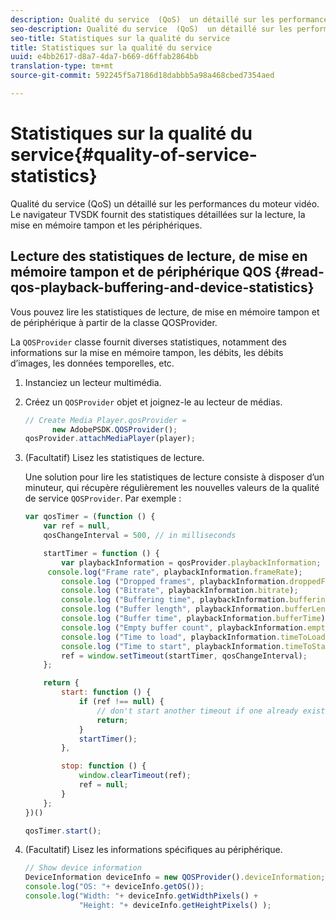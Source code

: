 ```yaml
---
description: Qualité du service  (QoS)  un détaillé sur les performances du moteur vidéo. Le navigateur TVSDK fournit des statistiques détaillées sur la lecture, la mise en mémoire tampon et les périphériques.
seo-description: Qualité du service  (QoS)  un détaillé sur les performances du moteur vidéo. Le navigateur TVSDK fournit des statistiques détaillées sur la lecture, la mise en mémoire tampon et les périphériques.
seo-title: Statistiques sur la qualité du service
title: Statistiques sur la qualité du service
uuid: e4bb2617-d8a7-4da7-b669-d6ffab2864bb
translation-type: tm+mt
source-git-commit: 592245f5a7186d18dabbb5a98a468cbed7354aed

---
```



# Statistiques sur la qualité du service{#quality-of-service-statistics}

Qualité du service  (QoS)  un détaillé sur les performances du moteur vidéo. Le navigateur TVSDK fournit des statistiques détaillées sur la lecture, la mise en mémoire tampon et les périphériques.

## Lecture des statistiques de lecture, de mise en mémoire tampon et de périphérique QOS {#read-qos-playback-buffering-and-device-statistics}

Vous pouvez lire les statistiques de lecture, de mise en mémoire tampon et de périphérique à partir de la classe QOSProvider.

La `QOSProvider` classe fournit diverses statistiques, notamment des informations sur la mise en mémoire tampon, les débits, les débits d’images, les données temporelles, etc.

1. Instanciez un lecteur multimédia.
1. Créez un `QOSProvider` objet et joignez-le au lecteur de médias.

   ```js
   // Create Media Player.qosProvider =  
         new AdobePSDK.QOSProvider(); 
   qosProvider.attachMediaPlayer(player);
   ```

1. (Facultatif) Lisez les statistiques de lecture.

   Une solution pour lire les statistiques de lecture consiste à disposer d’un minuteur, qui récupère régulièrement les nouvelles valeurs de la qualité de service `QOSProvider`. Par exemple :

   ```js
   var qosTimer = (function () { 
       var ref = null, 
       qosChangeInterval = 500, // in milliseconds 
   
       startTimer = function () { 
           var playbackInformation = qosProvider.playbackInformation; 
        console.log("Frame rate", playbackInformation.frameRate); 
           console.log ("Dropped frames", playbackInformation.droppedFrameCount); 
           console.log ("Bitrate", playbackInformation.bitrate); 
           console.log ("Buffering time", playbackInformation.bufferingTime); 
           console.log ("Buffer length", playbackInformation.bufferLength); 
           console.log ("Buffer time", playbackInformation.bufferTime); 
           console.log ("Empty buffer count", playbackInformation.emptyBufferCount); 
           console.log ("Time to load", playbackInformation.timeToLoad); 
           console.log ("Time to start", playbackInformation.timeToStart); 
           ref = window.setTimeout(startTimer, qosChangeInterval); 
       }; 
   
       return { 
           start: function () { 
               if (ref !== null) { 
                   // don't start another timeout if one already exists. 
                   return; 
               } 
               startTimer(); 
           }, 
   
           stop: function () { 
               window.clearTimeout(ref); 
               ref = null; 
           } 
       };  
   })() 
   
   qosTimer.start(); 
   ```

1. (Facultatif) Lisez les informations spécifiques au périphérique.

   ```js
   // Show device information 
   DeviceInformation deviceInfo = new QOSProvider().deviceInformation; 
   console.log("OS: "+ deviceInfo.getOS()); 
   console.log("Width: "+ deviceInfo.getWidthPixels() +  
               "Height: "+ deviceInfo.getHeightPixels() );
   ```
